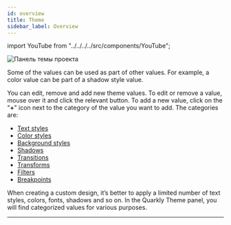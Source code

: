 ```yaml
---
id: overview
title: Theme
sidebar_label: Overview
---
```


import YouTube from "../../../../src/components/YouTube";

![Панель темы проекта](/scr/theme-panel.png)

Some of the values can be used as part of other values. For example, a color value can be part of a shadow style value.

<YouTube videoId="fyLLNYVNG30" />

You can edit, remove and add new theme values. To edit or remove a value, mouse over it and click the relevant button. To add a new value, click on the "**+**" icon next to the category of the value you want to add. The categories are:

-   [Text styles](/interface/left-panels/theme/text-styles)
-   [Color styles](/interface/left-panels/theme/color-styles)
-   [Background styles](/interface/left-panels/theme/background-styles)
-   [Shadows](/interface/left-panels/theme/shadows)
-   [Transitions](/interface/left-panels/theme/transitions)
-   [Transforms](/interface/left-panels/theme/transforms)
-   [Filters](/interface/left-panels/theme/filters)
-   [Breakpoints](/interface/left-panels/theme/breakpoints)

When creating a custom design, it’s better to apply a limited number of text styles, colors, fonts, shadows and so on. In the Quarkly Theme panel, you will find categorized values for various purposes.

---
